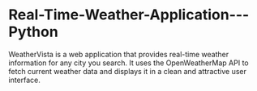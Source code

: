 # Real-Time-Weather-Application---Python
WeatherVista is a web application that provides real-time weather information for any city you search. It uses the OpenWeatherMap API to fetch current weather data and displays it in a clean and attractive user interface.
